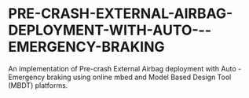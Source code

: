 # PRE-CRASH-EXTERNAL-AIRBAG-DEPLOYMENT-WITH-AUTO---EMERGENCY-BRAKING
An implementation of Pre-crash External Airbag deployment with Auto - Emergency braking using online mbed and Model Based Design Tool (MBDT) platforms.
